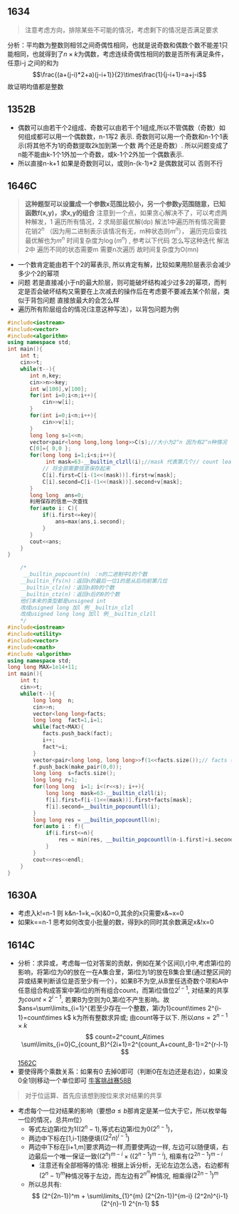 1634
---
> 注意考虑方向，排除某些不可能的情况，考虑剩下的情况是否满足要求

分析：平均数为整数则相邻之间奇偶性相同，也就是说奇数和偶数个数不能差1只能相同，也就得到了$n\times k$为偶数，考虑连续奇偶性相同的数是否所有满足条件，任意i-j 之间的和为
$$\frac{(a+(j-i)*2+a)(j-i+1)}{2}\times\frac{1}{j-i+1}=a+j-i$$
故证明均值都是整数

1352B
---
- 偶数可以由若干个2组成、奇数可以由若干个1组成,所以不管偶数（奇数）如何组成都可以用一个偶数数，n-1写2 表示. 奇数则可以用一个奇数和n-1个1表示(将其他不为1的奇数提取2k加到第一个数 两个还是奇数）. 所以问题变成了n能不能由k-1个1外加一个奇数，或k-1个2外加一个偶数表示.
- 所以直接n-k+1 如果是奇数则可以，或则n-(k-1)*2 是偶数就可以 否则不行

1646C
---
> **这种题型可以设置成一个参数x范围比较小，另一个参数y范围随意，已知函数f(x,y)，求x,y的组合**
> 注意到一个点，如果贪心解决不了，可以考虑两种解发，1 遍历所有情况，2 求局部最优解(dp)
> 解法1中遍历所有情况需要花销$2^n$ （因为用二进制表示该情况有无，m种状态则$m^n$）， 遍历完后查找最优解也为$m^n$ 时间复杂度为$\log(m^n)$ , 参考以下代码 怎么写这种迭代
> 解法2中 遍历不同的状态需要m 需要n次遍历  故时间复杂度为O(mn)
- 一个数肯定能由若干个2的幂表示, 所以肯定有解，比较如果用阶层表示会减少多少个2的幂项
- 问题 若是直接减小于n的最大阶层，则可能破坏结构减少过多2的幂项，而判定是否会破坏结构又需要在上次减去的操作后在考虑要不要减去某个阶层，类似于背包问题 直接放最大的会怎么样
- 遍历所有阶层组合的情况(注意这种写法），以背包问题为例
```c++
#include<iostream>
#include<vector>
#include<algorithm>
using namespace std;
int main(){
    int t;
    cin>>t;
    while(t--){
       int n,key;
       cin>>n>>key;
       int w[100],v[100];
       for(int i=0;i<n;i++){
           cin>>w[i];
       }
       for(int i=0;i<n;i++){
           cin>>v[i];
       }
       long long s=1<<n;
       vector<pair<long long,long long>>C(s);//大小为2^n 因为有2^n种情况
       C[0]={ 0,0 };
       for(long long i=1;i<s;i++){
            int mask=63-__builtin_clzll(i);//mask 代表第几个// count leading zeros
           // 将全部需要信息保存起来
           C[i].first=C[i-(1<<(mask))].first+w[mask];
           C[i].second=C[i-(1<<(mask))].second+v[mask];
       }
       long long  ans=0;
       利用保存的信息一次查找
       for(auto i: C){
           if(i.first<=key){
               ans=max(ans,i.second);
           }
       }
       cout<<ans;
    }
}
```

```c++
    /*
     __builtin_popcount(n) ：n的二进制中1的个数
    __builtin_ffs(n)：返回n的最后一位1的是从后向前第几位
    __builtin_clz(n)：返回n前0的个数
    __builtin_ctz(n)：返回n后的0的个数
    他们本来的类型都是unsigned int
    改成usigned long 加l 例__builtin_clzl
    改成usigned long long 加ll 例__builtin_clzll
    */ 
#include<iostream>
#include<utility>
#include<vector>
#include<cmath>
#include <algorithm>
using namespace std;
long long MAX=1e14+11;
int main(){
    int t;
    cin>>t;
    while(t--){
        long long  n;
        cin>>n;
        vector<long long>facts;
        long long  fact=1,i=1;
        while(fact<MAX){
           facts.push_back(fact);
           i++;
           fact*=i;
        }
        vector<pair<long long, long long>>f(1<<facts.size());// facts 每项代表每位 所有应该有facts 这个大小
        f.push_back(make_pair(0,0));
        long long  s=facts.size();
        long long r=1;
        for(long long  i=1; i<(r<<s); i++){
            long long  mask=63-__builtin_clzll(i);
            f[i].first=f[i-(1<<(mask))].first+facts[mask];
            f[i].second=__builtin_popcountll(i);
        }
        long long res = __builtin_popcountll(n);
        for(auto i : f){
            if(i.first<=n){
                res = min(res, __builtin_popcountll(n-i.first)+i.second);
            }
        }
        cout<<res<<endl;
    }
}
```
1630A
---
- 考虑入k!=n-1 则 k&n-1=k,~(k)&0=0,其余的x只需要x&~x=0
- 如果k==n-1 思考如何改变小批量的数，得到k的同时其余数满足x&!x=0

1614C
----
- 分析：求异或，考虑每一位对答案的贡献，例如在某个区间[l,r]中,考虑第i位的影响，将第i位为0的放在一在A集合里，第i位为1的放在B集合里(通过整区间的异或结果判断该位是否至少有一个），如果B不为空,从B里任选奇数个项和A中任意组合构成答案中第i位的所有组合count，而第i位值位$2^{i-1}$, 对结果的共享为$count\times2^{i-1}$, 若果B为空则为0,第i位不产生影响。故$ans=\sum\limits_{i=1}^{若至少存在一个整数，第i为1}count\times 2^{i-1}=count\times k$ k为所有整数求异或; 由count等于以下. 所以$ans=2^{n-1}\times k$
$$
count=2^count_A\times \sum\limits_{i=0}C_{count_B}^{2i+1}=2^{count_A+count_B-1}=2^{r-l-1}
$$
[1562C](https://codeforces.com/contest/1562/problem/C)
- 要使得两个乘数关系：如果有0 去掉0即可（判断0在左边还是右边），如果没0全1则移动一个单位即可
[牛客挑战赛58B](https://ac.nowcoder.com/acm/contest/11198/B)
> 对于位运算、首先应该想到按位来求对结果的共享
- 考虑每个一位对结果的影响（要想$a\leq b$那肯定是某一位大于它，所以枚举每一位的情况，总共m位）
    - 等式左边第i位为1(($2^{n}-1$),等式右边第i位为0($2^{n-1}$)，
    - 两边中下标在[1,i-1]随便填($(2^2n)^{i-1}$) 
    - 两边中下标在[i+1,m]要求两边一样,而要使两边一样, 左边可以随便填，右边最后一个唯一保证一致($(2^n)^{m-i}\times ((2^{n-1})^{m-i})$,  相乘有$(2^{2n-1})^{m-i}$
        - 注意还有全部相等的情况: 根据上诉分析，无论左边怎么选，右边都有$(2^n-1)^m$种情况等于左边，而左边有$2^n^m$种情况, 相乘得$(2^{2n-1})^m$
    - 所以总共有:
$$
(2^{2n-1})^m + \sum\limits_{1}^{m} (2^{2n-1})^{m-i} (2^2n)^{i-1} (2^{n}-1) 2^{n-1}
$$
